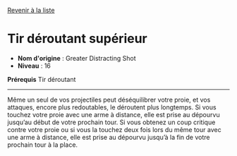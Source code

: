 [Revenir à la liste](..)

# Tir déroutant supérieur

 * **Nom d'origine** : Greater Distracting Shot
 * **Niveau** : 16


<p><strong>Prérequis</strong> Tir déroutant</p>
<hr>
<p>Même un seul de vos projectiles peut déséquilibrer votre proie, et vos attaques, encore plus redoutables, le déroutent plus longtemps. Si vous touchez votre proie avec une arme à distance, elle est prise au dépourvu jusqu’au début de votre prochain tour. Si vous obtenez un coup critique contre votre proie ou si vous la touchez deux fois lors du même tour avec une arme à distance, elle est prise au dépourvu jusqu’à la fin de votre prochain tour à la place.</p>